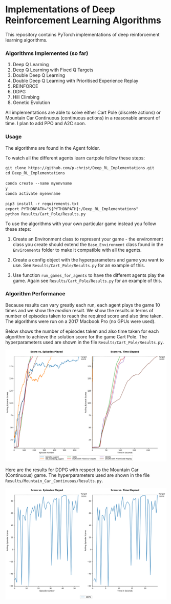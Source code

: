 
# Implementations of Deep Reinforcement Learning Algorithms

This repository contains PyTorch implementations of deep reinforcement learning algorithms. 


### **Algorithms Implemented (so far)** 

1. Deep Q Learning
1. Deep Q Learning with Fixed Q Targets
1. Double Deep Q Learning
1. Double Deep Q Learning with Prioritised Experience Replay
1. REINFORCE
1. DDPG
1. Hill Climbing
7. Genetic Evolution

All implementations are able to solve either Cart Pole (discrete actions) or Mountain Car Continuous (continuous actions) in a 
reasonable amount of time. I plan to add PPO and A2C soon.

### Usage ###

The algorithms are found in the Agent folder. 

To watch all the different agents learn cartpole follow these steps:

```commandline
git clone https://github.com/p-christ/Deep_RL_Implementations.git
cd Deep_RL_Implementations

conda create --name myenvname
y
conda activate myenvname

pip3 install -r requirements.txt
export PYTHONPATH="${PYTHONPATH}:/Deep_RL_Implementations"
python Results/Cart_Pole/Results.py
``` 

To use the algorithms with your own particular game instead you follow these steps:
 
1. Create an Environment class to represent your game - the environment class you create should extend the `Base_Environment` class found in the `Environments` folder to make 
it compatible with all the agents.  

2. Create a config object with the hyperparameters and game you want to use. See `Results/Cart_Pole/Results.py` for an example of this.
3. Use function `run_games_for_agents` to have the different agents play the game. Again see `Results/Cart_Pole/Results.py` for an example of this.

### **Algorithm Performance**

Because results can vary greatly each run, each agent plays the game 10 times and we show the *median* result. 
We show the results in terms of number of episodes taken to reach the required score
and also time taken. The algorithms were run on a 2017 Macbook Pro (no GPUs were used).

Below shows the number of episodes taken and also time taken for each algorithm to achieve the solution score for the game Cart Pole. The hyperparameters used are shown in the file `Results/Cart_Pole/Results.py`.   
 
![Cart Pole Results](Results/Cart_Pole/Results_Graph.png)
  
Here are the results for DDPG with respect to the Mountain Car (Continuous) game. The hyperparameters used are shown in the file `Results/Mountain_Car_Continuous/Results.py`.

![Mountain Car Results](Results/Mountain_Car_Continuous/My_Results_Graph.png)